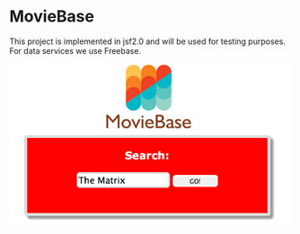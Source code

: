 MovieBase
========

This project is implemented in jsf2.0 and will be used for testing purposes. For data services we use Freebase.

![Screenshot](https://github.com/mamalisk/moviebase/raw/master/.README/SCREENSHOT.png)
